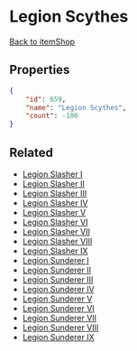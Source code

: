 # Legion Scythes

<no description available>

[Back to itemShop](../item-shops.md)

## Properties

```json
{
    "id": 659,
    "name": "Legion Scythes",
    "count": -100
}
```

## Related

- [Legion Slasher I](../items/19488-legion-slasher-i.md)
- [Legion Slasher II](../items/19489-legion-slasher-ii.md)
- [Legion Slasher III](../items/19490-legion-slasher-iii.md)
- [Legion Slasher IV](../items/19491-legion-slasher-iv.md)
- [Legion Slasher V](../items/19492-legion-slasher-v.md)
- [Legion Slasher VI](../items/19493-legion-slasher-vi.md)
- [Legion Slasher VII](../items/19494-legion-slasher-vii.md)
- [Legion Slasher VIII](../items/19495-legion-slasher-viii.md)
- [Legion Slasher IX](../items/19496-legion-slasher-ix.md)
- [Legion Sunderer I](../items/19497-legion-sunderer-i.md)
- [Legion Sunderer II](../items/19498-legion-sunderer-ii.md)
- [Legion Sunderer III](../items/19499-legion-sunderer-iii.md)
- [Legion Sunderer IV](../items/19500-legion-sunderer-iv.md)
- [Legion Sunderer V](../items/19501-legion-sunderer-v.md)
- [Legion Sunderer VI](../items/19502-legion-sunderer-vi.md)
- [Legion Sunderer VII](../items/19503-legion-sunderer-vii.md)
- [Legion Sunderer VIII](../items/19504-legion-sunderer-viii.md)
- [Legion Sunderer IX](../items/19505-legion-sunderer-ix.md)

